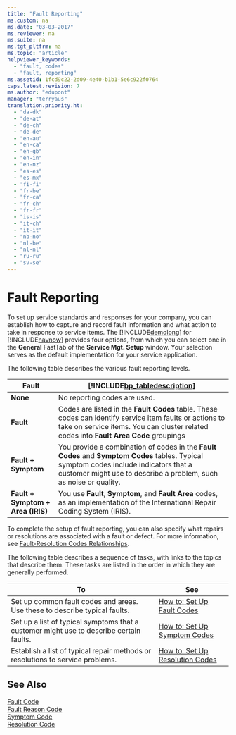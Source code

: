 ```yaml
---
title: "Fault Reporting"
ms.custom: na
ms.date: "03-03-2017"
ms.reviewer: na
ms.suite: na
ms.tgt_pltfrm: na
ms.topic: "article"
helpviewer_keywords: 
  - "fault, codes"
  - "fault, reporting"
ms.assetid: 1fcd9c22-2d09-4e40-b1b1-5e6c922f0764
caps.latest.revision: 7
ms.author: "edupont"
manager: "terryaus"
translation.priority.ht: 
  - "da-dk"
  - "de-at"
  - "de-ch"
  - "de-de"
  - "en-au"
  - "en-ca"
  - "en-gb"
  - "en-in"
  - "en-nz"
  - "es-es"
  - "es-mx"
  - "fi-fi"
  - "fr-be"
  - "fr-ca"
  - "fr-ch"
  - "fr-fr"
  - "is-is"
  - "it-ch"
  - "it-it"
  - "nb-no"
  - "nl-be"
  - "nl-nl"
  - "ru-ru"
  - "sv-se"
---
```

# Fault Reporting
To set up service standards and responses for your company, you can establish how to capture and record fault information and what action to take in response to service items. The [!INCLUDE[demolong](../ApplicationDesign/includes/demolong_md.md)] for [!INCLUDE[navnow](../ApplicationDesign/includes/navnow_md.md)] provides four options, from which you can select one in the **General** FastTab of the **Service Mgt. Setup** window. Your selection serves as the default implementation for your service application.  
  
 The following table describes the various fault reporting levels.  
  
|Fault|[!INCLUDE[bp_tabledescription](../ApplicationDesign/includes/bp_tabledescription_md.md)]|  
|-----------|---------------------------------------|  
|**None**|No reporting codes are used.|  
|**Fault**|Codes are listed in the **Fault Codes** table. These codes can identify service item faults or actions to take on service items. You can cluster related codes into **Fault Area Code** groupings|  
|**Fault \+ Symptom**|You provide a combination of codes in the **Fault Codes** and **Symptom Codes** tables. Typical symptom codes include indicators that a customer might use to describe a problem, such as noise or quality.|  
|**Fault \+ Symptom \+ Area \(IRIS\)**|You use **Fault**, **Symptom**, and **Fault Area** codes, as an implementation of the International Repair Coding System \(IRIS\).|  
  
 To complete the setup of fault reporting, you can also specify what repairs or resolutions are associated with a fault or defect. For more information, see [Fault\-Resolution Codes Relationships](../Topic/\($%20N_5930%20Fault-Resolution%20Codes%20Relationships%20$\).md).  
  
 The following table describes a sequence of tasks, with links to the topics that describe them. These tasks are listed in the order in which they are generally performed.  
  
|**To**|**See**|  
|------------|-------------|  
|Set up common fault codes and areas. Use these to describe typical faults.|[How to: Set Up Fault Codes](../Service/how-to-set-up-fault-codes.md)|  
|Set up a list of typical symptoms that a customer might use to describe certain faults.|[How to: Set Up Symptom Codes](../Service/how-to-set-up-symptom-codes.md)|  
|Establish a list of typical repair methods or resolutions to service problems.|[How to: Set Up Resolution Codes](../Service/how-to-set-up-resolution-codes.md)|  
  
## See Also  
 [Fault Code](../Topic/\($%20T_5918%20Fault%20Code%20$\).md)   
 [Fault Reason Code](../Topic/\($%20T_5917%20Fault%20Reason%20Code%20$\).md)   
 [Symptom Code](../Topic/\($%20T_5916%20Symptom%20Code%20$\).md)   
 [Resolution Code](../Topic/\($%20T_5919%20Resolution%20Code%20$\).md)